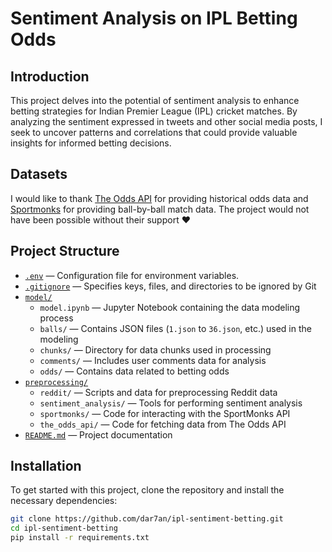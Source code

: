 # Sentiment Analysis on IPL Betting Odds

## Introduction

This project delves into the potential of sentiment analysis to enhance betting strategies for Indian Premier League (IPL) cricket matches. By analyzing the sentiment expressed in tweets and other social media posts, I seek to uncover patterns and correlations that could provide valuable insights for informed betting decisions.


## Datasets

I would like to thank [The Odds API](https://the-odds-api.com/) for providing historical odds data and [Sportmonks](https://www.sportmonks.com/) for providing ball-by-ball match data. The project would not have been possible without their support ❤️

## Project Structure

- [`.env`](.env) — Configuration file for environment variables.
- [`.gitignore`](.gitignore) — Specifies keys, files, and directories to be ignored by Git
- [`model/`](model/)
  - `model.ipynb` — Jupyter Notebook containing the data modeling process
  - `balls/` — Contains JSON files (`1.json` to `36.json`, etc.) used in the modeling
  - `chunks/` — Directory for data chunks used in processing
  - `comments/` — Includes user comments data for analysis
  - `odds/` — Contains data related to betting odds
- [`preprocessing/`](preprocessing/)
  - `reddit/` — Scripts and data for preprocessing Reddit data
  - `sentiment_analysis/` — Tools for performing sentiment analysis
  - `sportmonks/` — Code for interacting with the SportMonks API
  - `the_odds_api/` — Code for fetching data from The Odds API
- [`README.md`](README.md) — Project documentation

## Installation

To get started with this project, clone the repository and install the necessary dependencies:

```bash
git clone https://github.com/dar7an/ipl-sentiment-betting.git
cd ipl-sentiment-betting
pip install -r requirements.txt
